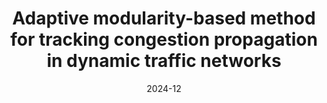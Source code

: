 ---
title: "Adaptive modularity-based method for tracking congestion propagation in dynamic traffic networks"
collection: publications
category: manuscripts
permalink: /publication/2010-10-01-paper-title-number-2
excerpt:
date: 2024-12
venue: 'ISPRS International Journal of Geo-Information'
slidesurl: 'http://academicpages.github.io/files/汇报.pptx'
---